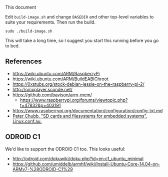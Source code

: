 This document 

Edit `build-image.sh` and change `BASEDIR` and other top-level variables
to suite your requirements. Then run the build.

    sudo ./build-image.sh

This will take a long time, so I suggest you start this running before you go
to bed.

## References

  * <https://wiki.ubuntu.com/ARM/RaspberryPi>
  * <https://wiki.ubuntu.com/ARM/BuildEABIChroot>
  * <https://0xstubs.org/stock-debian-jessie-on-the-raspberry-pi-2/>
  * <http://omxplayer.sconde.net/>
  * <https://github.com/bavison/arm-mem/>
    * <https://www.raspberrypi.org/forums/viewtopic.php?t=47832&p=403191>
  * <https://www.raspberrypi.org/documentation/configuration/config-txt.md>
  * [Peter Chubb. "SD cards and filesystems for embedded systems". Linux.conf.au.](http://mirror.linux.org.au/pub/linux.conf.au/2015/Case_Room_2/Friday/SD_Cards_and_filesystems_for_Embedded_Systems.webm)

## ODROID C1

We'd like to support the ODROID C1 too. This looks useful:

  * http://odroid.com/dokuwiki/doku.php?id=en:c1_ubuntu_minimal
  * https://github.com/umiddelb/armhf/wiki/Install-Ubuntu-Core-14.04-on-ARMv7-%28ODROID-C1%29
